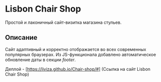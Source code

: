 # Lisbon Chair Shop

Простой и лаконичный сайт-визитка магазина стульев.

## Описание

Сайт адаптивный и корректно отображается во всех современных популярных браузерах. Из JS-функционала добавлено автоматическое обновление даты в секции _footer_.

Деплой - [https://liviza.github.io/Chair-shop/#] (Ссылка на сайт Lisbon Chair Shop)

